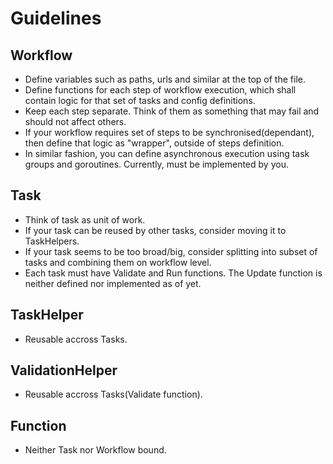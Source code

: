 # Guidelines

## Workflow

- Define variables such as paths, urls and similar at the top of the file.
- Define functions for each step of workflow execution, which shall contain logic for that set of tasks and config definitions.
- Keep each step separate. Think of them as something that may fail and should not affect others.
- If your workflow requires set of steps to be synchronised(dependant), then define that logic as "wrapper", outside of steps definition.
- In similar fashion, you can define asynchronous execution using task groups and goroutines. Currently, must be implemented by you.

## Task

- Think of task as unit of work.
- If your task can be reused by other tasks, consider moving it to TaskHelpers.
- If your task seems to be too broad/big, consider splitting into subset of tasks and combining them on workflow level.
- Each task must have Validate and Run functions. The Update function is neither defined nor implemented as of yet.

## TaskHelper

- Reusable accross Tasks.

## ValidationHelper

- Reusable accross Tasks(Validate function).

## Function

- Neither Task nor Workflow bound.

